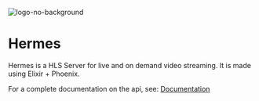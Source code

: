 ![logo-no-background](https://github.com/user-attachments/assets/0dd2120d-456b-4e09-a843-83416470c060)

# Hermes

Hermes is a HLS Server for live and on demand video streaming. It is made using Elixir + Phoenix.

For a complete documentation on the api, see: [Documentation](https://marcosflaviogs.github.io/Hermes/)


